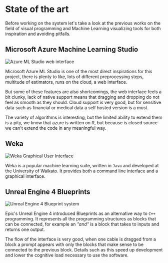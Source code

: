 State of the art
================

Before working on the system let's take a look at the previous works on the
field of visual programming and Machine Learning visualizing tools for both
inspiration and avoiding pitfalls.


Microsoft Azure Machine Learning Studio
---------------------------------------
![Azure ML Studio web interface](images/azureML.jpg)

Microsoft Azure ML Studio is one of the most direct inspirations for this
project, there is plenty to like, lots of different preprocessing steps,
multitude of estimators, runs on the cloud, a web interface.

But some of these features are also shortcomings, the web interface feels a
bit clunky, lack of native support means that dragging and dropping do not feel
as smooth as they should. Cloud support is very good, but for sensitive data
such as financial or medical data a self hosted version is a must.

The variety of algorithms is interesting, but the limited ability to extend
them is a pity, we know that azure is written on R, but because is closed
source we can't extend the code in any meaningful way.


Weka
----
![Weka Graphical User Interface](images/weka.jpeg)

Weka is a popular machine learning suite, written in `Java` and developed at
the University of Waikato. It provides both a command line interface and a
graphical interface.
<!-- Add more -->

Unreal Engine 4 Blueprints
--------------------------
![Unreal Engine 4 Blueprint system](images/unreal.png)

Epic's Unreal Engine 4 introduced Blueprints as an alternative way to `C++`
programming. It represents all the programming structures as blocks that
can be connected, for example an *"and"* is a block that takes to inputs and
returns one output.

The flow of the interface is very good, when one cable is dragged from a block
a prompt appears with only the blocks that make sense to be connected to the
previous block.
Details such as this speed up development and lower the cognitive load
necessary to use the software.

<!-- Add python visual examples/dataflow examples -->
